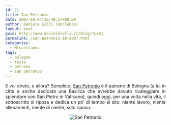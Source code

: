 ```yaml
---
id: 21
title: San Petronio
date: 2007-10-04T16:49:27+00:00
author: Daniele Lolli (UncleDan)
layout: post
guid: http://www.danielelolli.it/blog/?p=21
permalink: /san-petronio-10-2007.html
categories:
  - Miscellanea
tags:
  - bologna
  - festa
  - patrono
  - san petronio
---
```

<p align="justify">
  E voi direte, e allora? Semplice, <a title="San Petronio" href="http://it.wikipedia.org/wiki/San_Petronio" target="_blank">San Petronio</a> è il patrono di Bologna (a lui in città è anche dedicata una Basilica che avrebbe dovuto rivaleggiare in splendore con San Pietro in Vaticano), quindi oggi, per una volta nella vita, il sottoscritto si riposa e dedica un po&#8217; di tempo al sito: niente lavoro, niente allenamenti, niente di niente, solo riposo.
</p>

<p align="center">
  <img title="San Petronio" src="http://www.danielelolli.it/wp-content/uploads/2007/10/sanpetronio.png" border="0" alt="San Petronio" />
</p>

<p align="justify">